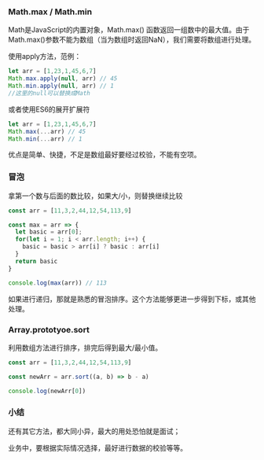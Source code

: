 ### Math.max / Math.min
Math是JavaScript的内置对象，Math.max() 函数返回一组数中的最大值。由于Math.max()参数不能为数组（当为数组时返回NaN），我们需要将数组进行处理。

使用apply方法，范例：
```js
let arr = [1,23,1,45,6,7]
Math.max.apply(null, arr) // 45
Math.min.apply(null, arr) // 1
//这里的null可以替换成Math
```
或者使用ES6的展开扩展符
```js
let arr = [1,23,1,45,6,7]
Math.max(...arr) // 45
Math.min(...arr) // 1
```
优点是简单、快捷，不足是数组最好要经过校验，不能有空项。

### 冒泡
拿第一个数与后面的数比较，如果大/小，则替换继续比较
```js
const arr = [11,3,2,44,12,54,113,9]

const max = arr => {
  let basic = arr[0];
  for(let i = 1; i < arr.length; i++) {
    basic = basic > arr[i] ? basic : arr[i]
  }
  return basic
}

console.log(max(arr)) // 113
```
如果进行递归，那就是熟悉的冒泡排序。这个方法能够更进一步得到下标，或其他处理。

### Array.prototyoe.sort
利用数组方法进行排序，排完后得到最大/最小值。
```js
const arr = [11,3,2,44,12,54,113,9]

const newArr = arr.sort((a, b) => b - a)

console.log(newArr[0])
```
### 小结
还有其它方法，都大同小异，最大的用处恐怕就是面试；

业务中，要根据实际情况选择，最好进行数据的校验等等。